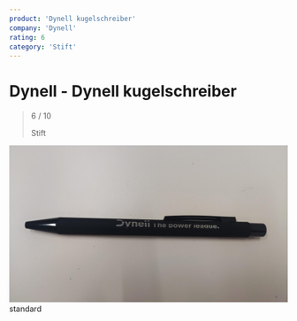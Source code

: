 ```yaml
---
product: 'Dynell kugelschreiber'
company: 'Dynell'
rating: 6
category: 'Stift'
---
```


# Dynell - Dynell kugelschreiber
>
> 6 / 10
>
> Stift

![Dynell kugelschreiber](./assets/dynell-dynell-kugelschreiber-a7a38745-82ae-4abd-823b-52086c29ff14.jpg)
standard
